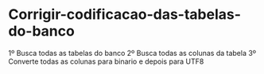 # Corrigir-codificacao-das-tabelas-do-banco

1º Busca todas as tabelas do banco
2º Busca todas as colunas da tabela
3º Converte todas as colunas para binario e depois para UTF8
